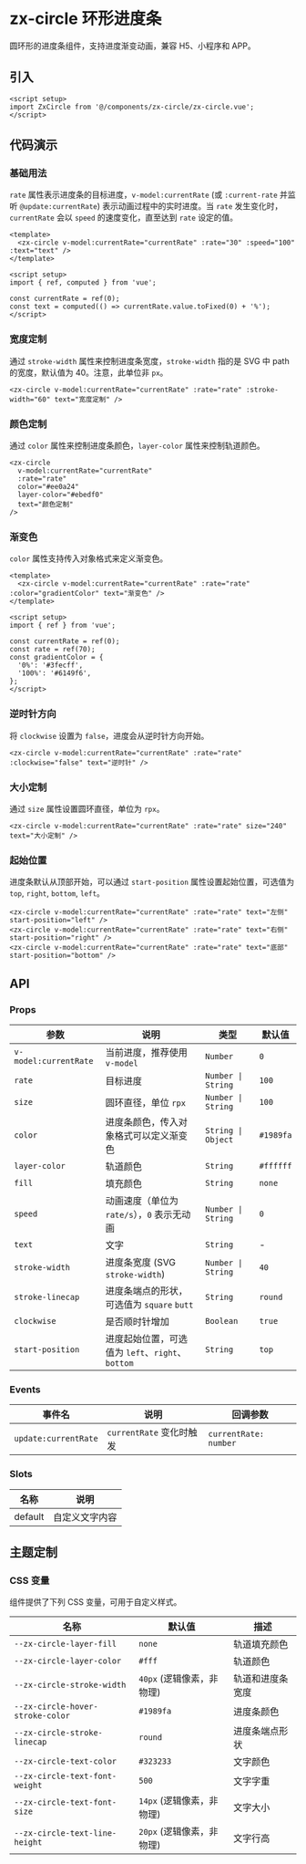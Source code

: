 # zx-circle 环形进度条

圆环形的进度条组件，支持进度渐变动画，兼容 H5、小程序和 APP。

## 引入

```vue
<script setup>
import ZxCircle from '@/components/zx-circle/zx-circle.vue';
</script>
```

## 代码演示

### 基础用法

`rate` 属性表示进度条的目标进度，`v-model:currentRate` (或 `:current-rate` 并监听 `@update:currentRate`) 表示动画过程中的实时进度。当 `rate` 发生变化时，`currentRate` 会以 `speed` 的速度变化，直至达到 `rate` 设定的值。

```vue
<template>
  <zx-circle v-model:currentRate="currentRate" :rate="30" :speed="100" :text="text" />
</template>

<script setup>
import { ref, computed } from 'vue';

const currentRate = ref(0);
const text = computed(() => currentRate.value.toFixed(0) + '%');
</script>
```

### 宽度定制

通过 `stroke-width` 属性来控制进度条宽度，`stroke-width` 指的是 SVG 中 path 的宽度，默认值为 40。注意，此单位非 `px`。

```vue
<zx-circle v-model:currentRate="currentRate" :rate="rate" :stroke-width="60" text="宽度定制" />
```

### 颜色定制

通过 `color` 属性来控制进度条颜色，`layer-color` 属性来控制轨道颜色。

```vue
<zx-circle
  v-model:currentRate="currentRate"
  :rate="rate"
  color="#ee0a24"
  layer-color="#ebedf0"
  text="颜色定制"
/>
```

### 渐变色

`color` 属性支持传入对象格式来定义渐变色。

```vue
<template>
  <zx-circle v-model:currentRate="currentRate" :rate="rate" :color="gradientColor" text="渐变色" />
</template>

<script setup>
import { ref } from 'vue';

const currentRate = ref(0);
const rate = ref(70);
const gradientColor = {
  '0%': '#3fecff',
  '100%': '#6149f6',
};
</script>
```

### 逆时针方向

将 `clockwise` 设置为 `false`，进度会从逆时针方向开始。

```vue
<zx-circle v-model:currentRate="currentRate" :rate="rate" :clockwise="false" text="逆时针" />
```

### 大小定制

通过 `size` 属性设置圆环直径，单位为 `rpx`。

```vue
<zx-circle v-model:currentRate="currentRate" :rate="rate" size="240" text="大小定制" />
```

### 起始位置

进度条默认从顶部开始，可以通过 `start-position` 属性设置起始位置，可选值为 `top`, `right`, `bottom`, `left`。

```vue
<zx-circle v-model:currentRate="currentRate" :rate="rate" text="左侧" start-position="left" />
<zx-circle v-model:currentRate="currentRate" :rate="rate" text="右侧" start-position="right" />
<zx-circle v-model:currentRate="currentRate" :rate="rate" text="底部" start-position="bottom" />
```

## API

### Props

| 参数             | 说明                                                       | 类型               | 默认值    |
| ---------------- | ---------------------------------------------------------- | ------------------ | --------- |
| `v-model:currentRate` | 当前进度，推荐使用 `v-model`                               | `Number`           | `0`       |
| `rate`           | 目标进度                                                   | `Number \| String`   | `100`     |
| `size`           | 圆环直径，单位 `rpx`                                       | `Number \| String`   | `100`     |
| `color`          | 进度条颜色，传入对象格式可以定义渐变色                     | `String \| Object` | `#1989fa` |
| `layer-color`    | 轨道颜色                                                   | `String`           | `#ffffff` |
| `fill`           | 填充颜色                                                   | `String`           | `none`    |
| `speed`          | 动画速度（单位为 `rate/s`），`0` 表示无动画                | `Number \| String`   | `0`       |
| `text`           | 文字                                                       | `String`           | -         |
| `stroke-width`   | 进度条宽度 (SVG `stroke-width`)                            | `Number \| String`   | `40`      |
| `stroke-linecap` | 进度条端点的形状，可选值为 `square` `butt`                 | `String`           | `round`   |
| `clockwise`      | 是否顺时针增加                                             | `Boolean`          | `true`    |
| `start-position` | 进度起始位置，可选值为 `left`、`right`、`bottom`           | `String`           | `top`     |

### Events

| 事件名             | 说明                     | 回调参数            |
| ------------------ | ------------------------ | ------------------- |
| `update:currentRate` | `currentRate` 变化时触发 | `currentRate: number` |

### Slots

| 名称    | 说明         |
| ------- | ------------ |
| default | 自定义文字内容 |

## 主题定制

### CSS 变量

组件提供了下列 CSS 变量，可用于自定义样式。

| 名称                             | 默认值                      | 描述               |
| -------------------------------- | --------------------------- | ------------------ |
| `--zx-circle-layer-fill`         | `none`                      | 轨道填充颜色       |
| `--zx-circle-layer-color`        | `#fff`                      | 轨道颜色           |
| `--zx-circle-stroke-width`       | `40px` (逻辑像素，非物理)   | 轨道和进度条宽度   |
| `--zx-circle-hover-stroke-color` | `#1989fa`                   | 进度条颜色         |
| `--zx-circle-stroke-linecap`     | `round`                     | 进度条端点形状     |
| `--zx-circle-text-color`         | `#323233`                   | 文字颜色           |
| `--zx-circle-text-font-weight`   | `500`                       | 文字字重           |
| `--zx-circle-text-font-size`     | `14px` (逻辑像素，非物理)   | 文字大小           |
| `--zx-circle-text-line-height`   | `20px` (逻辑像素，非物理)   | 文字行高           |